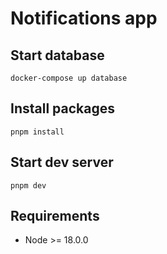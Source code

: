 # Notifications app

## Start database

```shell
docker-compose up database
```

## Install packages

```shell
pnpm install
```

## Start dev server

```shell
pnpm dev
```

## Requirements

- Node >= 18.0.0
